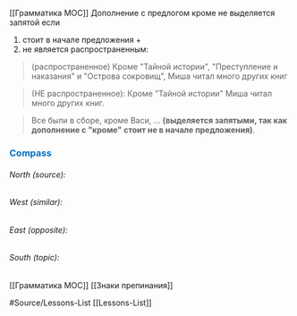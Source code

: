 [[Грамматика MOC]]
Дополнение с предлогом кроме не выделяется запятой если
1) стоит в начале предложения
			+
1) не является распространенным:

> (распространенное) Кроме "Тайной истории", "Преступление и наказания" и "Острова сокровищ", Миша читал много других книг

> (НЕ распространенное): Кроме "Тайной истории" Миша читал много других книг.

> Все были в сборе, кроме Васи, ... **(выделяется запятыми, так как дополнение с "кроме" стоит не в начале предложения)**.






### <span style="color:#0070c0">Compass</span>
###### North (source):


###### West (similar):


###### East (opposite):


###### South (topic):
[[Грамматика MOC]]
[[Знаки препинания]]


#Source/Lessons-List [[Lessons-List]]